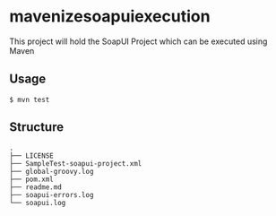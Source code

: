 # mavenizesoapuiexecution

This project will hold the SoapUI Project which can be executed using Maven


## Usage

```
$ mvn test
```

## Structure
```
.
├── LICENSE
├── SampleTest-soapui-project.xml
├── global-groovy.log
├── pom.xml
├── readme.md
├── soapui-errors.log
└── soapui.log
```

